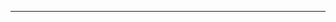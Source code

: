 ---
<!-- Depending on the PR, uncomment appropriate blocks and fill in the details. -->

<!--
This pull request should be also backported to following maintenance branches:

- `el9` (all of RHEL 9)
- `el8` (all of RHEL 8)
- `el7` (all of RHEL 7)
-->

<!--
This pull request is a backport of: URL
-->

<!--
* Card ID: RHEL-xxxx
* Card ID: CCT-xxxx
-->
